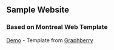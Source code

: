 ## Sample Website
### Based on Montreal Web Template


[Demo](https://montreal-4896d.firebaseapp.com/) - 
Template from [Graphberry](http://www.graphberry.com/item/montreal-creative-portfolio-theme)


